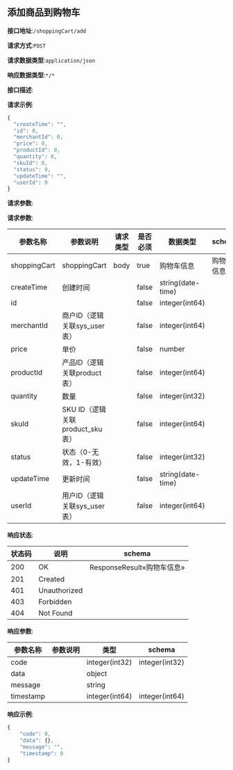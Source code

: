 

## 添加商品到购物车


**接口地址**:`/shoppingCart/add`


**请求方式**:`POST`


**请求数据类型**:`application/json`


**响应数据类型**:`*/*`


**接口描述**:


**请求示例**:


```javascript
{
  "createTime": "",
  "id": 0,
  "merchantId": 0,
  "price": 0,
  "productId": 0,
  "quantity": 0,
  "skuId": 0,
  "status": 0,
  "updateTime": "",
  "userId": 0
}
```


**请求参数**:


**请求参数**:


| 参数名称 | 参数说明 | 请求类型    | 是否必须 | 数据类型 | schema |
| -------- | -------- | ----- | -------- | -------- | ------ |
|shoppingCart|shoppingCart|body|true|购物车信息|购物车信息|
|    createTime|创建时间||false|string(date-time)||
|    id|||false|integer(int64)||
|    merchantId|商户ID（逻辑关联sys_user表）||false|integer(int64)||
|    price|单价||false|number||
|    productId|产品ID（逻辑关联product表）||false|integer(int64)||
|    quantity|数量||false|integer(int32)||
|    skuId|SKU ID（逻辑关联product_sku表）||false|integer(int64)||
|    status|状态（0-无效，1-有效）||false|integer(int32)||
|    updateTime|更新时间||false|string(date-time)||
|    userId|用户ID（逻辑关联sys_user表）||false|integer(int64)||


**响应状态**:


| 状态码 | 说明 | schema |
| -------- | -------- | ----- | 
|200|OK|ResponseResult«购物车信息»|
|201|Created||
|401|Unauthorized||
|403|Forbidden||
|404|Not Found||


**响应参数**:


| 参数名称 | 参数说明 | 类型 | schema |
| -------- | -------- | ----- |----- | 
|code||integer(int32)|integer(int32)|
|data||object||
|message||string||
|timestamp||integer(int64)|integer(int64)|


**响应示例**:
```javascript
{
	"code": 0,
	"data": {},
	"message": "",
	"timestamp": 0
}
```